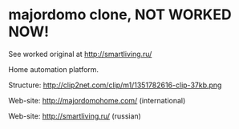 majordomo clone, NOT WORKED NOW!
=========

See worked original at http://smartliving.ru/

Home automation platform.

Structure: http://clip2net.com/clip/m1/1351782616-clip-37kb.png

Web-site: http://majordomohome.com/ (international)

Web-site: http://smartliving.ru/ (russian)